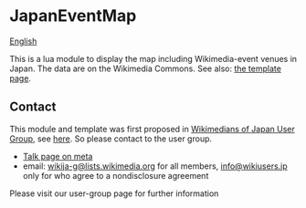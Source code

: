 # JapanEventMap
[English](README.md)

This is a lua module to display the map including Wikimedia-event venues in Japan. The data are on the Wikimedia Commons. See also: [the template page](https://meta.wikimedia.org/wiki/Template:JapanEventMap).

## Contact
This module and template was first proposed in [Wikimedians of Japan User Group](https://meta.wikimedia.org/wiki/Wikimedians_of_Japan_User_Group), see [here](https://forum.movement-strategy.org/t/japanese-connection/203/192). So please contact to the user group.

* [Talk page on meta](https://meta.wikimedia.org/wiki/Talk:Wikimedians_of_Japan_User_Group)
* email: [wikija-g@lists.wikimedia.org](wikija-g@lists.wikimedia.org) for all members, [info@wikiusers.jp](mailto:info@wikiusers.jp) only for who agree to a nondisclosure agreement

Please visit our user-group page for further information
